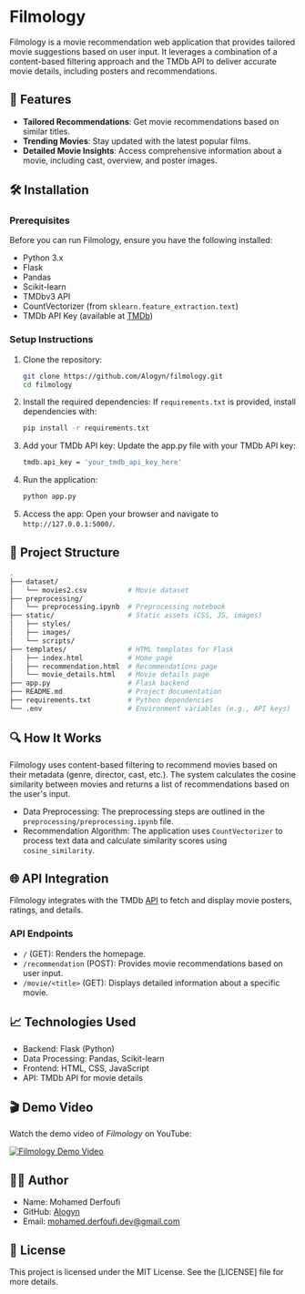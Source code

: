 # Filmology

Filmology is a movie recommendation web application that provides tailored movie suggestions based on user input. It leverages a combination of a content-based filtering approach and the TMDb API to deliver accurate movie details, including posters and recommendations.

## 🚀 Features

- **Tailored Recommendations**: Get movie recommendations based on similar titles.
- **Trending Movies**: Stay updated with the latest popular films.
- **Detailed Movie Insights**: Access comprehensive information about a movie, including cast, overview, and poster images.

## 🛠️ Installation

### Prerequisites

Before you can run Filmology, ensure you have the following installed:

- Python 3.x
- Flask
- Pandas
- Scikit-learn
- TMDbv3 API
- CountVectorizer (from `sklearn.feature_extraction.text`)
- TMDb API Key (available at [TMDb](https://www.themoviedb.org))

### Setup Instructions

1. Clone the repository:
   ```bash
   git clone https://github.com/Alogyn/filmology.git
   cd filmology
   ```

2. Install the required dependencies: If `requirements.txt` is provided, install dependencies with:
   ```bash
   pip install -r requirements.txt
   ```

3. Add your TMDb API key:
Update the app.py file with your TMDb API key:
   ```bash
   tmdb.api_key = 'your_tmdb_api_key_here'
   ```

4. Run the application:
   ```bash
   python app.py
   ```

5. Access the app:
Open your browser and navigate to `http://127.0.0.1:5000/`.

## 📂 Project Structure
   ```bash
.
├── dataset/
│   └── movies2.csv          # Movie dataset
├── preprocessing/
│   └── preprocessing.ipynb  # Preprocessing notebook
├── static/                  # Static assets (CSS, JS, images)
│   ├── styles/
│   ├── images/
│   └── scripts/
├── templates/               # HTML templates for Flask
│   ├── index.html           # Home page
│   ├── recommendation.html  # Recommendations page
│   └── movie_details.html   # Movie details page
├── app.py                   # Flask backend
├── README.md                # Project documentation
├── requirements.txt         # Python dependencies
└── .env                     # Environment variables (e.g., API keys)
  ```

## 🔍 How It Works
Filmology uses content-based filtering to recommend movies based on their metadata (genre, director, cast, etc.). The system calculates the cosine similarity between movies and returns a list of recommendations based on the user's input.

- Data Preprocessing: The preprocessing steps are outlined in the `preprocessing/preprocessing.ipynb` file.
- Recommendation Algorithm: The application uses `CountVectorizer` to process text data and calculate similarity scores using `cosine_similarity`.

## 🌐 API Integration
Filmology integrates with the TMDb [API](https://developer.themoviedb.org/reference/intro/getting-started) to fetch and display movie posters, ratings, and details.

### API Endpoints
- `/` (GET): Renders the homepage.
- `/recommendation` (POST): Provides movie recommendations based on user input.
- `/movie/<title>` (GET): Displays detailed information about a specific movie.

## 📈 Technologies Used
- Backend: Flask (Python)
- Data Processing: Pandas, Scikit-learn
- Frontend: HTML, CSS, JavaScript
- API: TMDb API for movie details

## 🎬 Demo Video

Watch the demo video of *Filmology* on YouTube:

[![Filmology Demo Video](https://img.youtube.com/vi/ULoDDD3dB70/maxresdefault.jpg)](https://www.youtube.com/watch?v=ULoDDD3dB70)

## 👨‍💻 Author
- Name: Mohamed Derfoufi
- GitHub: [Alogyn](https://github.com/Alogyn)
- Email: mohamed.derfoufi.dev@gmail.com

## 📝 License
This project is licensed under the MIT License. See the [LICENSE] file for more details.
